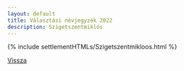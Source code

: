 ```yaml
---
layout: default
title: Választási névjegyzék 2022
description: Szigetszentmiklós
---
```


{% include settlementHTMLs/Szigetszentmikloos.html %}

[Vissza](./)